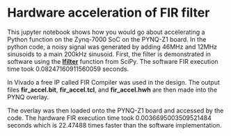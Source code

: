 # Hardware acceleration of FIR filter
This jupyter notebook shows how you would go about accelerating a Python function on the Zynq-7000 SoC on the PYNQ-Z1 board. In the python 
code, a noisy signal was generated by adding 46MHz and 12MHz sinusoids to a main 200kHz sinusoid. First, the filter is demonstrated in software using the 
**[lfilter](https://docs.scipy.org/doc/scipy/reference/generated/scipy.signal.lfilter.html)** function from SciPy. The software FIR execution time took 0.08247160911560059 seconds.

In Vivado a free IP called FIR Compiler was used in the design. The output files **fir_accel.bit**, **fir_accel.tcl**, and **fir_accel.hwh**
are then made into the PYNQ overlay.

The overlay was then loaded onto the PYNQ-Z1 board and accessed by the code. The hardware FIR execution time took 0.0036695003509521484 seconds
which is 22.47488 times faster than the software implementation.
